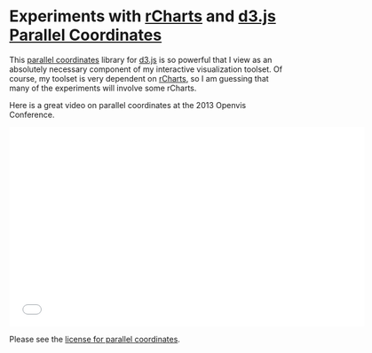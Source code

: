 Experiments with [rCharts](http://rcharts.io/) and [d3.js Parallel Coordinates](http://syntagmatic.github.io/parallel-coordinates/)
=================

This [parallel coordinates](https://github.com/syntagmatic/parallel-coordinates) library for [d3.js](http://d3js.org)
is so powerful that I view as an absolutely necessary component of my interactive visualization toolset.  Of course,
my toolset is very dependent on [rCharts](http://rcharts.io), so I am guessing that many of the experiments will involve
some rCharts.


Here is a great video on parallel coordinates at the 2013 Openvis Conference.
<iframe width="640" height="360" src="//www.youtube.com/embed/ypc7Ul9LkxA" frameborder="0" allowfullscreen></iframe>

Please see the [license for parallel coordinates](https://github.com/syntagmatic/parallel-coordinates/blob/master/LICENSE).
